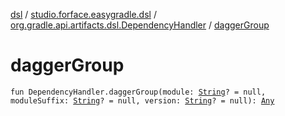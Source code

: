 [dsl](../../index.md) / [studio.forface.easygradle.dsl](../index.md) / [org.gradle.api.artifacts.dsl.DependencyHandler](index.md) / [daggerGroup](./dagger-group.md)

# daggerGroup

`fun DependencyHandler.daggerGroup(module: `[`String`](https://kotlinlang.org/api/latest/jvm/stdlib/kotlin/-string/index.html)`? = null, moduleSuffix: `[`String`](https://kotlinlang.org/api/latest/jvm/stdlib/kotlin/-string/index.html)`? = null, version: `[`String`](https://kotlinlang.org/api/latest/jvm/stdlib/kotlin/-string/index.html)`? = null): `[`Any`](https://kotlinlang.org/api/latest/jvm/stdlib/kotlin/-any/index.html)